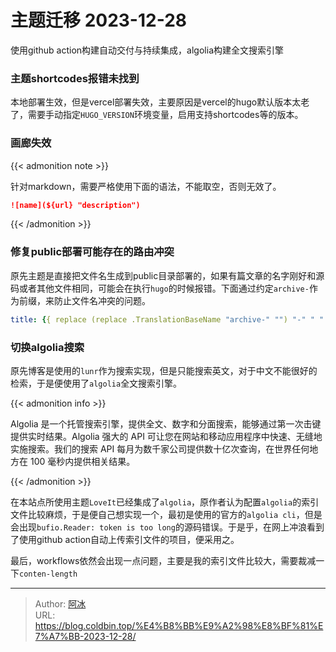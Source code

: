 # 主题迁移 2023-12-28


使用github action构建自动交付与持续集成，algolia构建全文搜索引擎
<!--more-->

### 主题shortcodes报错未找到

本地部署生效，但是vercel部署失效，主要原因是vercel的hugo默认版本太老了，需要手动指定`HUGO_VERSION`环境变量，启用支持shortcodes等的版本。

### 画廊失效

{{< admonition note >}}

针对markdown，需要严格使用下面的语法，不能取空，否则无效了。

```markdown
![name](${url} "description")
```

{{< /admonition >}}

### 修复public部署可能存在的路由冲突

原先主题是直接把文件名生成到public目录部署的，如果有篇文章的名字刚好和源码或者其他文件相同，可能会在执行`hugo`的时候报错。下面通过约定`archive-`作为前缀，来防止文件名冲突的问题。

```yaml
title: {{ replace (replace .TranslationBaseName "archive-" "") "-" " " | title }}
```

### 切换algolia搜索

原先博客是使用的`lunr`作为搜索实现，但是只能搜索英文，对于中文不能很好的检索，于是便使用了`algolia`全文搜索引擎。

{{< admonition info >}}

Algolia 是一个托管搜索引擎，提供全文、数字和分面搜索，能够通过第一次击键提供实时结果。Algolia 强大的 API 可让您在网站和移动应用程序中快速、无缝地实施搜索。我们的搜索 API 每月为数千家公司提供数十亿次查询，在世界任何地方在 100 毫秒内提供相关结果。

{{< /admonition >}}

在本站点所使用主题`LoveIt`已经集成了`algolia`，原作者认为配置`algolia`的索引文件比较麻烦，于是便自己想实现一个，最初是使用的官方的`algolia cli`，但是会出现`bufio.Reader: token is too long`的源码错误。于是乎，在网上冲浪看到了使用github action自动上传索引文件的项目，便采用之。

最后，workflows依然会出现一点问题，主要是我的索引文件比较大，需要裁减一下`conten-length`


---

> Author: [阿冰](https://github.com/cold-bin)  
> URL: https://blog.coldbin.top/%E4%B8%BB%E9%A2%98%E8%BF%81%E7%A7%BB-2023-12-28/  

